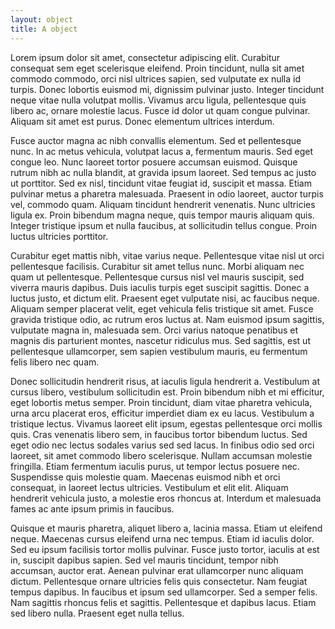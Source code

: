 ```yaml
---
layout: object
title: A object
---
```


Lorem ipsum dolor sit amet, consectetur adipiscing elit. Curabitur consequat sem eget scelerisque eleifend. Proin tincidunt, nulla sit amet commodo commodo, orci nisl ultrices sapien, sed vulputate ex nulla id turpis. Donec lobortis euismod mi, dignissim pulvinar justo. Integer tincidunt neque vitae nulla volutpat mollis. Vivamus arcu ligula, pellentesque quis libero ac, ornare molestie lacus. Fusce id dolor ut quam congue pulvinar. Aliquam sit amet est purus. Donec elementum ultrices interdum.

Fusce auctor magna ac nibh convallis elementum. Sed et pellentesque nunc. In ac metus vehicula, volutpat lacus a, fermentum mauris. Sed eget congue leo. Nunc laoreet tortor posuere accumsan euismod. Quisque rutrum nibh ac nulla blandit, at gravida ipsum laoreet. Sed tempus ac justo ut porttitor. Sed ex nisl, tincidunt vitae feugiat id, suscipit et massa. Etiam pulvinar metus a pharetra malesuada. Praesent in odio laoreet, auctor turpis vel, commodo quam. Aliquam tincidunt hendrerit venenatis. Nunc ultricies ligula ex. Proin bibendum magna neque, quis tempor mauris aliquam quis. Integer tristique ipsum et nulla faucibus, at sollicitudin tellus congue. Proin luctus ultricies porttitor.

Curabitur eget mattis nibh, vitae varius neque. Pellentesque vitae nisl ut orci pellentesque facilisis. Curabitur sit amet tellus nunc. Morbi aliquam nec quam ut pellentesque. Pellentesque cursus nisl vel mauris suscipit, sed viverra mauris dapibus. Duis iaculis turpis eget suscipit sagittis. Donec a luctus justo, et dictum elit. Praesent eget vulputate nisi, ac faucibus neque. Aliquam semper placerat velit, eget vehicula felis tristique sit amet. Fusce gravida tristique odio, ac rutrum eros luctus at. Nam euismod ipsum sagittis, vulputate magna in, malesuada sem. Orci varius natoque penatibus et magnis dis parturient montes, nascetur ridiculus mus. Sed sagittis, est ut pellentesque ullamcorper, sem sapien vestibulum mauris, eu fermentum felis libero nec quam.

Donec sollicitudin hendrerit risus, at iaculis ligula hendrerit a. Vestibulum at cursus libero, vestibulum sollicitudin est. Proin bibendum nibh et mi efficitur, eget lobortis metus semper. Proin tincidunt, diam vitae pharetra vehicula, urna arcu placerat eros, efficitur imperdiet diam ex eu lacus. Vestibulum a tristique lectus. Vivamus laoreet elit ipsum, egestas pellentesque orci mollis quis. Cras venenatis libero sem, in faucibus tortor bibendum luctus. Sed eget odio nec lectus sodales varius sed sed lacus. In finibus odio sed orci laoreet, sit amet commodo libero scelerisque. Nullam accumsan molestie fringilla. Etiam fermentum iaculis purus, ut tempor lectus posuere nec. Suspendisse quis molestie quam. Maecenas euismod nibh et orci consequat, in laoreet lectus ultricies. Vestibulum et elit elit. Aliquam hendrerit vehicula justo, a molestie eros rhoncus at. Interdum et malesuada fames ac ante ipsum primis in faucibus.

Quisque et mauris pharetra, aliquet libero a, lacinia massa. Etiam ut eleifend neque. Maecenas cursus eleifend urna nec tempus. Etiam id iaculis dolor. Sed eu ipsum facilisis tortor mollis pulvinar. Fusce justo tortor, iaculis at est in, suscipit dapibus sapien. Sed vel mauris tincidunt, tempor nibh accumsan, auctor erat. Aenean pulvinar erat ullamcorper nunc aliquam dictum. Pellentesque ornare ultricies felis quis consectetur. Nam feugiat tempus dapibus. In faucibus et ipsum sed ullamcorper. Sed a semper felis. Nam sagittis rhoncus felis et sagittis. Pellentesque et dapibus lacus. Etiam sed libero nulla. Praesent eget nulla tellus.

